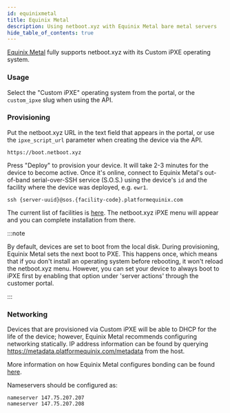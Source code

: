 ```yaml
---
id: equinixmetal
title: Equinix Metal
description: Using netboot.xyz with Equinix Metal bare metal servers
hide_table_of_contents: true
---
```


[Equinix Metal](https://metal.equinix.com) fully supports netboot.xyz with its Custom iPXE
operating system.

### Usage

Select the "Custom iPXE" operating system from the portal, or the `custom_ipxe`
slug when using the API.

### Provisioning

Put the netboot.xyz URL in the text field that appears in the portal, or use the
`ipxe_script_url` parameter when creating the device via the API.

```
https://boot.netboot.xyz
```

Press "Deploy" to provision your device. It will take 2-3 minutes for the device
to become active. Once it's online, connect to Equinix Metal's out-of-band
serial-over-SSH service (S.O.S.) using the device's `id` and the facility where
the device was deployed, e.g. `ewr1`.

```
ssh {server-uuid}@sos.{facility-code}.platformequinix.com
```

The current list of facilities is [here](https://metal.equinix.com/product/locations). The
netboot.xyz iPXE menu will appear and you can complete installation from there.

:::note

By default, devices are set to boot from the local disk. During
provisioning, Equinix Metal sets the next boot to PXE. This happens once, which means that
if you don't install an operating system before rebooting, it won't reload the
netboot.xyz menu. However, you can set your device to always boot to iPXE
first by enabling that option under 'server actions' through the customer portal.

:::

### Networking

Devices that are provisioned via Custom iPXE will be able to DHCP for the life of
the device; however, Equinix Metal recommends configuring networking statically. IP
address information can be found by querying https://metadata.platformequinix.com/metadata
from the host.

More information on how Equinix Metal configures bonding can be found
[here](https://metal.equinix.com/developers/docs/networking/layer2/).

Nameservers should be configured as:

```
nameserver 147.75.207.207
nameserver 147.75.207.208
```